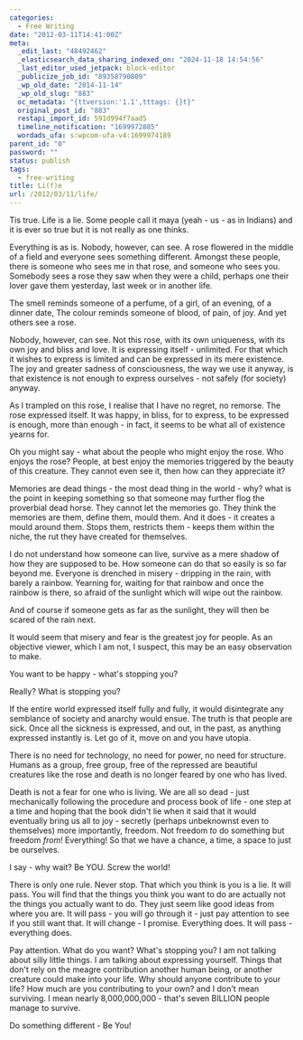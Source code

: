 ```yaml
---
categories:
  - Free Writing
date: "2012-03-11T14:41:00Z"
meta:
  _edit_last: "48492462"
  _elasticsearch_data_sharing_indexed_on: "2024-11-18 14:54:56"
  _last_editor_used_jetpack: block-editor
  _publicize_job_id: "89358790809"
  _wp_old_date: "2014-11-14"
  _wp_old_slug: "883"
  oc_metadata: "{ttversion:'1.1',tttags: {}t}"
  original_post_id: "883"
  restapi_import_id: 591d994f7aad5
  timeline_notification: "1699972885"
  wordads_ufa: s:wpcom-ufa-v4:1699974189
parent_id: "0"
password: ""
status: publish
tags:
  - free-writing
title: Li(f)e
url: /2012/03/11/life/
---
```


Tis true. Life is a lie. Some people call it maya (yeah - us - as in Indians)
and it is ever so true but it is not really as one thinks.

Everything is as is. Nobody, however, can see. A rose flowered in the middle of
a field and everyone sees something different. Amongst these people, there is
someone who sees me in that rose, and someone who sees you. Somebody sees a rose
they saw when they were a child, perhaps one their lover gave them yesterday,
last week or in another life.

The smell reminds someone of a perfume, of a girl, of an evening, of a dinner
date, The colour reminds someone of blood, of pain, of joy. And yet others see a
rose.

Nobody, however, can see. Not this rose, with its own uniqueness, with its own
joy and bliss and love. It is expressing itself - unlimited. For that which it
wishes to express is limited and can be expressed in its mere existence. The joy
and greater sadness of consciousness, the way we use it anyway, is that
existence is not enough to express ourselves - not safely (for society) anyway.

As I trampled on this rose, I realise that I have no regret, no remorse. The
rose expressed itself. It was happy, in bliss, for to express, to be expressed
is enough, more than enough - in fact, it seems to be what all of existence
yearns for.

<!--more-->

Oh you might say - what about the people who might enjoy the rose. Who enjoys
the rose? People, at best enjoy the memories triggered by the beauty of this
creature. They cannot even see it, then how can they appreciate it?

Memories are dead things - the most dead thing in the world - why? what is the
point in keeping something so that someone may further flog the proverbial dead
horse. They cannot let the memories go. They think the memories are them, define
them, mould them. And it does - it creates a mould around them. Stops them,
restricts them - keeps them within the niche, the rut they have created for
themselves.

I do not understand how someone can live, survive as a mere shadow of how they
are supposed to be. How someone can do that so easily is so far beyond me.
Everyone is drenched in misery - dripping in the rain, with barely a rainbow.
Yearning for, waiting for that rainbow and once the rainbow is there, so afraid
of the sunlight which will wipe out the rainbow.

And of course if someone gets as far as the sunlight, they will then be scared
of the rain next.

It would seem that misery and fear is the greatest joy for people. As an
objective viewer, which I am not, I suspect, this may be an easy observation to
make.

You want to be happy - what's stopping you?

Really? What is stopping you?

If the entire world expressed itself fully and fully, it would disintegrate any
semblance of society and anarchy would ensue. The truth is that people are sick.
Once all the sickness is expressed, and out, in the past, as anything expressed
instantly is. Let go of it, move on and you have utopia.

There is no need for technology, no need for power, no need for structure.
Humans as a group, free group, free of the repressed are beautiful creatures
like the rose and death is no longer feared by one who has lived.

Death is not a fear for one who is living. We are all so dead - just
mechanically following the procedure and process book of life - one step at a
time and hoping that the book didn't lie when it said that it would eventually
bring us all to joy - secretly (perhaps unbeknownst even to themselves) more
importantly, freedom. Not freedom _to_ do something but freedom _from_!
Everything! So that we have a chance, a time, a space to just be ourselves.

I say - why wait? Be YOU. Screw the world!

There is only one rule. Never stop. That which you think is you is a lie. It
will pass. You will find that the things you think you want to do are actually
not the things you actually want to do. They just seem like good ideas from
where you are. It will pass - you will go through it - just pay attention to see
if you still want that. It will change - I promise. Everything does. It will
pass - everything does.

Pay attention. What do you want? What's stopping you? I am not talking about
silly little things. I am talking about expressing yourself. Things that don't
rely on the meagre contribution another human being, or another creature could
make into your life. Why should anyone contribute to your life? How much are you
contributing to your own? and I don't mean surviving. I mean nearly
8,000,000,000 - that's seven BILLION people manage to survive.

Do something different - Be You!

